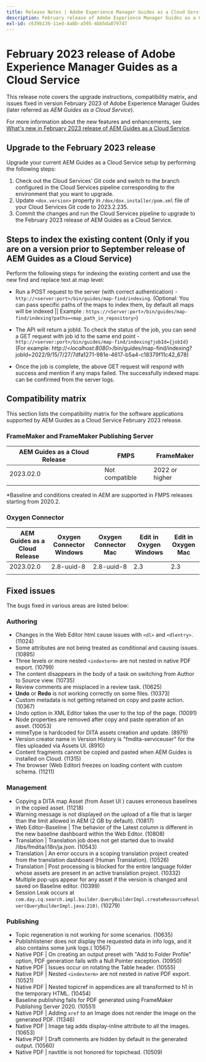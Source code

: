 ```yaml
---
title: Release Notes | Adobe Experience Manager Guides as a Cloud Service, February 2023 release
description: February release of Adobe Experience Manager Guides as a Cloud Service
exl-id: c639b136-11ed-4a8b-a595-4bb5da879747
---
```

# February 2023 release of Adobe Experience Manager Guides as a Cloud Service 

This release note covers the upgrade instructions, compatibility matrix, and issues fixed in version February 2023 of Adobe Experience Manager Guides (later referred as *AEM Guides as a Cloud Service*).

For more information about the new features and enhancements, see [What's new in February 2023 release of AEM Guides as a Cloud Service](whats-new-2023.2.0.md).

## Upgrade to the February 2023 release

Upgrade your current AEM Guides as a Cloud Service setup by performing the following steps:
1. Check out the Cloud Services' Git code and switch to the branch configured in the Cloud Services pipeline corresponding to the environment that you want to upgrade.
2. Update `<dox.version>` property in `/dox/dox.installer/pom.xml` file of your Cloud Services Git code to 2023.2.235.
3. Commit the changes and run the Cloud Services pipeline to upgrade to the February 2023 release of AEM Guides as a Cloud Service.

## Steps to index the existing content (Only if you are on a version prior to September release of AEM Guides as a Cloud Service)

Perform the following steps for indexing the existing content and use the new find and replace text at map level:

* Run a POST request to the server (with correct authentication) - `http://<server:port>/bin/guides/map-find/indexing`.
(Optional: You can pass specific paths of the maps to index them, by default all maps will be indexed || Example : `https://<Server:port>/bin/guides/map-find/indexing?paths=<map_path_in_repository>`)

* The API will return a jobId. To check the status of the job, you can send a GET request with job id to the same end point - `http://<server:port>/bin/guides/map-find/indexing?jobId={jobId}`
(For example: http://<_localhost:8080_>/bin/guides/map-find/indexing?jobId=2022/9/15/7/27/7dfa1271-981e-4617-b5a4-c18379f11c42_678)

* Once the job is complete, the above GET request will respond with success and mention if any maps failed. The successfully indexed maps can be confirmed from the server logs.

## Compatibility matrix

This section lists the compatibility matrix for the software applications supported by AEM Guides as a Cloud Service February 2023 release. 

### FrameMaker and FrameMaker Publishing Server

| AEM Guides as a Cloud Release| FMPS | FrameMaker |
| --- | --- | --- |
| 2023.02.0 | Not compatible | 2022 or higher |
| | | |

*Baseline and conditions created in AEM are supported in FMPS releases starting from 2020.2.

### Oxygen Connector

| AEM Guides as a Cloud Release | Oxygen Connector Windows | Oxygen Connector Mac | Edit in Oxygen Windows | Edit in Oxygen Mac | 
| --- | --- | --- | --- | --- |
| 2023.02.0| 2.8-uuid-8 | 2.8-uuid-8 | 2.3 | 2.3 | 
|  |  |  |  |

## Fixed issues

The bugs fixed in various areas are listed below:

### Authoring

* Changes in the Web Editor html cause issues with `<dl>` and `<dlentry>`. (11024)
* Some attributes are not being treated as conditional and causing issues. (10895)
* Three levels or more nested `<indexterm>` are not nested in native PDF export. (10799)
* The content disappears in the body of a task on switching from Author to Source view. (10735)
* Review comments are misplaced in a review task. (10625)
* **Undo** or **Redo** is not working correctly on some files. (10373)
* Custom metadata is not getting retained on copy and paste action. (10367) 
* Undo option in XML Editor takes the user to the top of the page. (10091) 
* Node properties are removed after copy and paste operation of an asset. (10053)
* mimeType is hardcoded for DITA assets creation and update. (8979)
* Version creator name in Version History is "fmdita-serviceuser" for the files uploaded via Assets UI. (8910)
* Content fragments cannot be copied and pasted when AEM Guides is installed on Cloud. (11315)
* The browser (Web Editor) freezes on loading content with custom schema. (11211)

### Management

* Copying a DITA map Asset (from Asset UI ) causes erroneous baselines in the copied asset. (11218)
* Warning message is not displayed on the upload of a file that is larger than the limit allowed in AEM (2 GB by default). (10817)
* Web Editor-Baseline | The behavior of the Latest column is different in the new baseline dashboard within the Web Editor. (10808)
* Translation | Translation job does not get started due to invalid /libs/fmdita/i18n/ja.json. (10543)
* Translation | An error occurs in a scoping translation project created from the translation dashboard (Human Translation). (10526)
* Translation | Post processing is blocked for the entire language folder whose assets are present in an active translation project. (10332)
* Multiple pop-ups appear for any asset if the version is changed and saved on Baseline editor. (10399)
* Session Leak occurs at `com.day.cq.search.impl.builder.QueryBuilderImpl.createResourceResolver(QueryBuilderImpl.java:210)`. (10279)

### Publishing

* Topic regeneration is not working for some scenarios. (10635)
* Publishlistener does not display the requested data in info logs, and it also contains some junk logs.( 10567)
* Native PDF | On creating an output preset with "Add to Folder Profile" option, PDF generation fails with a Null Pointer exception. (10950)
* Native PDF | Issues occur on rotating the Table header. (10555)
* Native PDF | Nested `<indexterm>` are not nested in native PDF export. (10521)
* Native PDF | Nested topicref in appendices are all transformed to h1 in the temporary HTML. (10454)
* Baseline publishing fails for PDF generated using FrameMaker Publishing Server 2020. (10551)
* Native PDF | Adding `xref` to an Image does not render the image on the generated PDF. (11346)
* Native PDF | Image tag adds display-inline attribute to all the images. (10653)
* Native PDF | Draft comments are hidden by default in the generated output. (10560) 
* Native PDF | navtitle is not honored for topichead. (10509)
